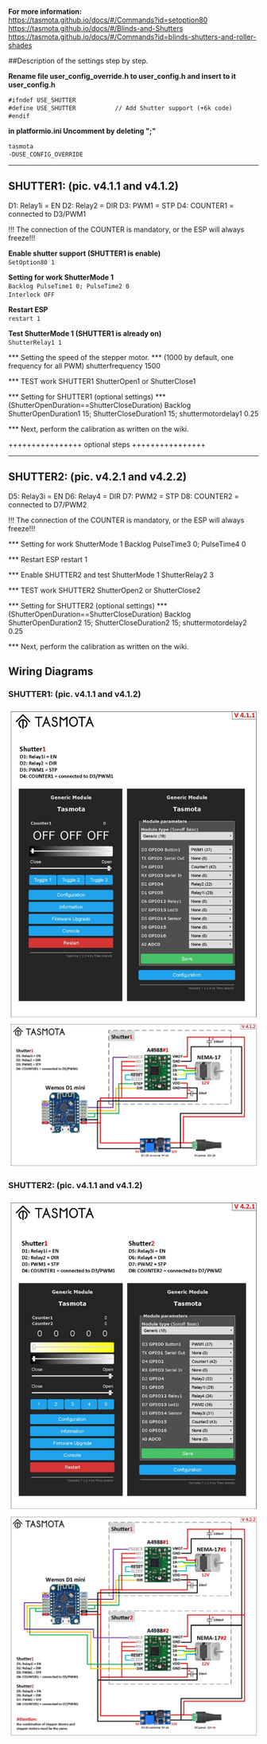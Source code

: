 
**For more information:**  
https://tasmota.github.io/docs/#/Commands?id=setoption80  
https://tasmota.github.io/docs/#/Blinds-and-Shutters  
https://tasmota.github.io/docs/#/Commands?id=blinds-shutters-and-roller-shades  

##Description of the settings step by step.  

**Rename file user_config_override.h to user_config.h and insert to it user_config.h**  
```
#ifndef USE_SHUTTER
#define USE_SHUTTER           // Add Shutter support (+6k code)
#endif
```

**in platformio.ini Uncomment by deleting ";"**
```
tasmota
-DUSE_CONFIG_OVERRIDE
```
-----------------------------------
SHUTTER1: (pic. v4.1.1 and v4.1.2)
-----------------------------------
D1: Relay1i = EN
D2: Relay2 = DIR
D3: PWM1 = STP
D4: COUNTER1 = connected to D3/PWM1

!!! The connection of the COUNTER is mandatory, or the ESP will always freeze!!!

**Enable shutter support (SHUTTER1 is enable)**  
 `SetOption80 1`  

**Setting for work ShutterMode 1**  
  `Backlog PulseTime1 0; PulseTime2 0`  
  `Interlock OFF`  

**Restart ESP**  
  `restart 1`

**Test ShutterMode 1 (SHUTTER1 is already on)**  
  `ShutterRelay1 1`

*** Setting the speed of the stepper motor.
*** (1000 by default, one frequency for all PWM)
shutterfrequency 1500 

*** TEST work SHUTTER1
ShutterOpen1 or ShutterClose1

*** Setting for SHUTTER1 (optional settings)
*** (ShutterOpenDuration==ShutterCloseDuration)
Backlog ShutterOpenDuration1 15; ShutterCloseDuration1 15; shuttermotordelay1 0.25

*** Next, perform the calibration as written on the wiki.


++++++++++++++++
optional steps
++++++++++++++++

-----------------------------------
SHUTTER2: (pic. v4.2.1 and v4.2.2)
-----------------------------------
D5: Relay3i = EN
D6: Relay4 = DIR
D7: PWM2 = STP
D8: COUNTER2 = connected to D7/PWM2

!!! The connection of the COUNTER is mandatory, or the ESP will always freeze!!!

*** Setting for work ShutterMode 1
Backlog PulseTime3 0; PulseTime4 0

*** Restart ESP
restart 1

*** Enable SHUTTER2 and test ShutterMode 1
ShutterRelay2 3

*** TEST work SHUTTER2
ShutterOpen2 or ShutterClose2

*** Setting for SHUTTER2 (optional settings)
*** (ShutterOpenDuration==ShutterCloseDuration)
Backlog ShutterOpenDuration2 15; ShutterCloseDuration2 15; shuttermotordelay2 0.25

*** Next, perform the calibration as written on the wiki.

## Wiring Diagrams
### SHUTTER1: (pic. v4.1.1 and v4.1.2)
![411](https://github.com/TrDA-hab/blinds/blob/master/images/A4988%20v411.jpg ":size=200px")
![411](https://github.com/TrDA-hab/blinds/blob/master/images/A4988%20v412.jpg ":size=200px")

### SHUTTER2: (pic. v4.1.1 and v4.1.2)
![411](https://github.com/TrDA-hab/blinds/blob/master/images/A4988%20v421.jpg ":size=200px")
![411](https://github.com/TrDA-hab/blinds/blob/master/images/A4988%20v422.jpg ":size=200px")
